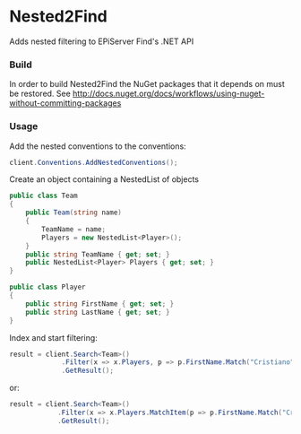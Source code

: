 Nested2Find
===========

Adds nested filtering to EPiServer Find's .NET API

### Build

In order to build Nested2Find the NuGet packages that it depends on must be restored.
See http://docs.nuget.org/docs/workflows/using-nuget-without-committing-packages

### Usage

Add the nested conventions to the conventions:

```c#
client.Conventions.AddNestedConventions();
```

Create an object containing a NestedList of objects

```c#
public class Team
{
    public Team(string name)
    {
        TeamName = name;
        Players = new NestedList<Player>();
    }
    public string TeamName { get; set; }
    public NestedList<Player> Players { get; set; }
}

public class Player
{
    public string FirstName { get; set; }
    public string LastName { get; set; }
}
```

Index and start filtering:

```c#
result = client.Search<Team>()
             .Filter(x => x.Players, p => p.FirstName.Match("Cristiano") & p.LastName.Match("Ronaldo"))
             .GetResult();
```

or:

```c#
result = client.Search<Team>()
            .Filter(x => x.Players.MatchItem(p => p.FirstName.Match("Cristiano") & p.LastName.Match("Ronaldo")))
            .GetResult();
```